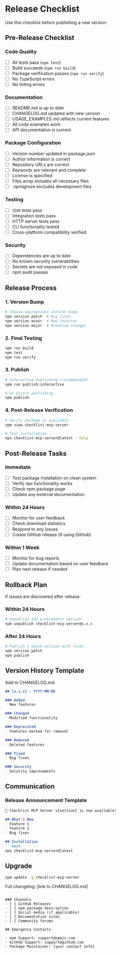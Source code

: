 # Release Checklist

Use this checklist before publishing a new version.

## Pre-Release Checklist

### Code Quality
- [ ] All tests pass (`npm test`)
- [ ] Build succeeds (`npm run build`)
- [ ] Package verification passes (`npm run verify`)
- [ ] No TypeScript errors
- [ ] No linting errors

### Documentation
- [ ] README.md is up to date
- [ ] CHANGELOG.md updated with new version
- [ ] USAGE_EXAMPLES.md reflects current features
- [ ] All code examples work
- [ ] API documentation is current

### Package Configuration
- [ ] Version number updated in package.json
- [ ] Author information is correct
- [ ] Repository URLs are correct
- [ ] Keywords are relevant and complete
- [ ] License is specified
- [ ] Files array includes all necessary files
- [ ] .npmignore excludes development files

### Testing
- [ ] Unit tests pass
- [ ] Integration tests pass
- [ ] HTTP server tests pass
- [ ] CLI functionality tested
- [ ] Cross-platform compatibility verified

### Security
- [ ] Dependencies are up to date
- [ ] No known security vulnerabilities
- [ ] Secrets are not exposed in code
- [ ] npm audit passes

## Release Process

### 1. Version Bump
```bash
# Choose appropriate version bump
npm version patch  # Bug fixes
npm version minor  # New features
npm version major  # Breaking changes
```

### 2. Final Testing
```bash
npm run build
npm test
npm run verify
```

### 3. Publish
```bash
# Interactive publishing (recommended)
npm run publish:interactive

# Or direct publishing
npm publish
```

### 4. Post-Release Verification
```bash
# Verify package is available
npm view checklist-mcp-server

# Test installation
npx checklist-mcp-server@latest --help
```

## Post-Release Tasks

### Immediate
- [ ] Test package installation on clean system
- [ ] Verify npx functionality works
- [ ] Check npm package page
- [ ] Update any external documentation

### Within 24 Hours
- [ ] Monitor for user feedback
- [ ] Check download statistics
- [ ] Respond to any issues
- [ ] Create GitHub release (if using GitHub)

### Within 1 Week
- [ ] Monitor for bug reports
- [ ] Update documentation based on user feedback
- [ ] Plan next release if needed

## Rollback Plan

If issues are discovered after release:

### Within 24 Hours
```bash
# Unpublish the problematic version
npm unpublish checklist-mcp-server@x.x.x
```

### After 24 Hours
```bash
# Publish a patch version with fixes
npm version patch
npm publish
```

## Version History Template

Add to CHANGELOG.md:

```markdown
## [x.x.x] - YYYY-MM-DD

### Added
- New features

### Changed
- Modified functionality

### Deprecated
- Features marked for removal

### Removed
- Deleted features

### Fixed
- Bug fixes

### Security
- Security improvements
```

## Communication

### Release Announcement Template

```markdown
🎉 Checklist MCP Server v{version} is now available!

## What's New
- Feature 1
- Feature 2
- Bug fixes

## Installation
```bash
npx checklist-mcp-server@latest
```

## Upgrade
```bash
npm update -g checklist-mcp-server
```

Full changelog: [link to CHANGELOG.md]
```

### Channels
- [ ] GitHub Releases
- [ ] npm package description
- [ ] Social media (if applicable)
- [ ] Documentation sites
- [ ] Community forums

## Emergency Contacts

- npm Support: support@npmjs.com
- GitHub Support: support@github.com
- Package Maintainer: [your contact info]